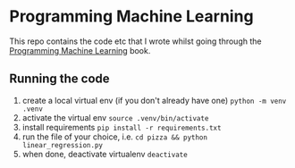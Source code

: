 # Programming Machine Learning

This repo contains the code etc that I wrote whilst going through the [Programming Machine Learning](https://pragprog.com/titles/pplearn/programming-machine-learning/) book.

## Running the code

1. create a local virtual env (if you don't already have one) `python -m venv .venv`
1. activate the virtual env `source .venv/bin/activate`
1. install requirements `pip install -r requirements.txt`
1. run the file of your choice, i.e. `cd pizza && python linear_regression.py`
1. when done, deactivate virtualenv `deactivate`
